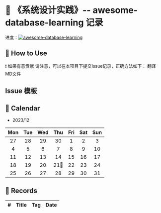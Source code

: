 # 📝 《系统设计实践》-- awesome-database-learning 记录   

进度：[![awesome-database-learning](https://img.shields.io/github/issues/sumulige/system-design-resources?style=flat&label=%F0%9F%8C%B8%20awesome-database-learning%20Record&labelColor=%20%236DB9EF&color=%23FF90BC&link=https%3A%2F%2Fgithub.com%2Fsumulige%2Fsystem-design-resources
)](https://github.com/sumulige/huawei-od)

## 🎄 How to Use

❗ 如果有意贡献 请注意，可以在本项目下提交Issue记录，正确方法如下：
 翻译MD文件

##  Issue 模板



## 🎯 Calendar



* 2023/12

|Mon|Tue|Wed|Thu|Fri|Sat|Sun|
|:-:|:-:|:-:|:-:|:-:|:-:|:-:|
|27|28|29|30|1|2|3|
|4|5|6|7|8|9|10|
|11|12|13|14|15|16|17|
|18|19|20|21🌟|22|23|24|
|25|26|27|28|29|30|31|


## 🍃 Records

|#|Title|Tag|Date|
|:-:|:-:|:-:|:-:|

